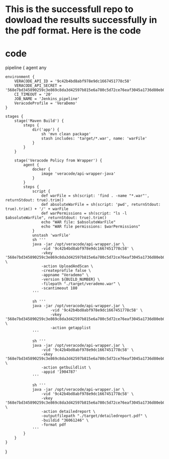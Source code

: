 # This is the successfull repo to dowload the results successfully in the pdf format. Here is the code 
# code
pipeline {
    agent any

    environment {
        VERACODE_API_ID = '9c42b4bd8abf978e9dc1667451778c58'
        VERACODE_API_SECRET = '568e7bd345890259c3e869c8da3d42597b815e6a780c5d72ce76eaf3045a1736d80eb0ced53eb61956b3f0410546b2ac6e681829eaa3c9c621fcd722cee60b14'
        CI_TIMEOUT = '20'
        JOB_NAME = 'Jenkins_pipeline'
        VeracodeProfile = 'VeraDemo'
    }

    stages {
        stage('Maven Build') {
            steps {
                dir('app') {
                    sh 'mvn clean package'
                    stash includes: 'target/*.war', name: 'warFile'
                }
            }
        }

        stage('Veracode Policy from Wrapper') {
            agent {
                docker { 
                    image 'veracode/api-wrapper-java' 
                }
            }
            steps {
                script {
                    def warFile = sh(script: 'find . -name "*.war"', returnStdout: true).trim()
                    def absoluteWarFile = sh(script: 'pwd', returnStdout: true).trim() + '/' + warFile
                    def warPermissions = sh(script: "ls -l $absoluteWarFile", returnStdout: true).trim()
                    echo "WAR file: $absoluteWarFile"
                    echo "WAR file permissions: $warPermissions"
                }
                unstash 'warFile'
                sh '''
                java -jar /opt/veracode/api-wrapper.jar \
                    -vid '9c42b4bd8abf978e9dc1667451778c58' \
                    -vkey '568e7bd345890259c3e869c8da3d42597b815e6a780c5d72ce76eaf3045a1736d80eb0ced53eb61956b3f0410546b2ac6e681829eaa3c9c621fcd722cee60b14' \
                    -action UploadAndScan \
                    -createprofile false \
                    -appname "Verademo" \
                    -version ${BUILD_NUMBER} \
                    -filepath "./target/verademo.war" \
                    -scantimeout 180
                '''

                sh '''
                java -jar /opt/veracode/api-wrapper.jar \
                        -vid '9c42b4bd8abf978e9dc1667451778c58' \
                        -vkey '568e7bd345890259c3e869c8da3d42597b815e6a780c5d72ce76eaf3045a1736d80eb0ced53eb61956b3f0410546b2ac6e681829eaa3c9c621fcd722cee60b14' \
                        -action getapplist
                '''
                        
                sh '''
                java -jar /opt/veracode/api-wrapper.jar \
                    -vid '9c42b4bd8abf978e9dc1667451778c58' \
                    -vkey '568e7bd345890259c3e869c8da3d42597b815e6a780c5d72ce76eaf3045a1736d80eb0ced53eb61956b3f0410546b2ac6e681829eaa3c9c621fcd722cee60b14' \
                    -action getbuildlist \
                    -appid '1904787'
                '''
                    
                sh '''
                java -jar /opt/veracode/api-wrapper.jar \
                    -vid '9c42b4bd8abf978e9dc1667451778c58' \
                    -vkey '568e7bd345890259c3e869c8da3d42597b815e6a780c5d72ce76eaf3045a1736d80eb0ced53eb61956b3f0410546b2ac6e681829eaa3c9c621fcd722cee60b14' \
                    -action detailedreport \
                    -outputfilepath "./target/detailedreport.pdf" \
                    -buildid "36061246" \
                    -format pdf
                '''
            }
        }
    }
}
